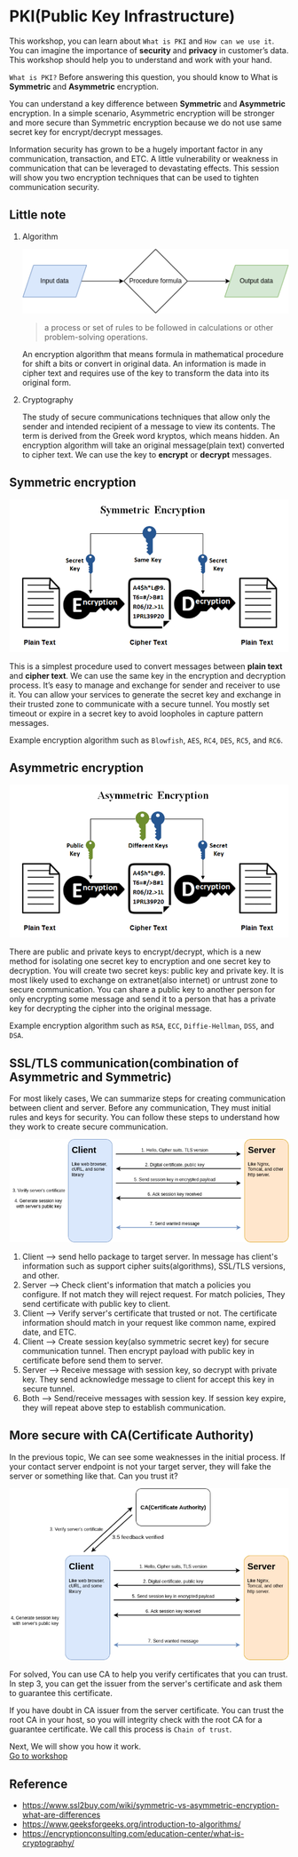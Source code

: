 # PKI(Public Key Infrastructure)

This workshop, you can learn about `What is PKI` and `How can we use it`. You can imagine the importance of **security** and **privacy** in customer’s data. This workshop should help you to understand and work with your hand.

`What is PKI?` Before answering this question, you should know to What is **Symmetric** and **Asymmetric** encryption.  

You can understand a key difference between **Symmetric** and **Asymmetric** encryption. In a simple scenario, Asymmetric encryption will be stronger and more secure than Symmetric encryption because we do not use same secret key for encrypt/decrypt messages.  

Information security has grown to be a hugely important factor in any communication, transaction, and ETC. A little vulnerability or weakness in communication that can be leveraged to devastating effects. This session will show you two encryption techniques that can be used to tighten communication security.  

## Little note

1. Algorithm

   ![algorithm](images/algo.png)

   > a process or set of rules to be followed in calculations or other problem-solving operations.  

   An encryption algorithm that means formula in mathematical procedure for shift a bits or convert in original data. An information is made in cipher text and requires use of the key to transform the data into its original form.

2. Cryptography

   The study of secure communications techniques that allow only the sender and intended recipient of a message to view its contents. The term is derived from the Greek word kryptos, which means hidden. An encryption algorithm will take an original message(plain text) converted to cipher text. We can use the key to **encrypt** or **decrypt** messages.  

## Symmetric encryption

![Symmetric Encryption](images/Symmetric-Encryption.png)

This is a simplest procedure used to convert messages between **plain text** and **cipher text**. We can use the same key in the encryption and decryption process. It’s easy to manage and exchange for sender and receiver to use it. You can allow your services to generate the secret key and exchange in their trusted zone to communicate with a secure tunnel. You mostly set timeout or expire in a secret key to avoid loopholes in capture pattern messages.

Example encryption algorithm such as `Blowfish`, `AES`, `RC4`, `DES`, `RC5`, and `RC6`.

## Asymmetric encryption

![Asymmetric Encryption](images/Asymmetric-Encryption.png)

There are public and private keys to encrypt/decrypt, which is a new method for isolating one secret key to encryption and one secret key to decryption. You will create two secret keys: public key and private key. It is most likely used to exchange on extranet(also internet) or untrust zone to secure communication. You can share a public key to another person for only encrypting some message and send it to a person that has a private key for decrypting the cipher into the original message.

Example encryption algorithm such as `RSA`, `ECC`, `Diffie-Hellman`, `DSS`, and `DSA`.

## SSL/TLS communication(combination of Asymmetric and Symmetric)

For most likely cases, We can summarize steps for creating communication between client and server. Before any communication, They must initial rules and keys for security. You can follow these steps to understand how they work to create secure communication.

![SSL/TLS handshake](images/ssl-handshake.png)

1. Client --> send hello package to target server. In message has client's information such as support cipher suits(algorithms), SSL/TLS versions, and other.
2. Server --> Check client's information that match a policies you configure. If not match they will reject request. For match policies, They send certificate with public key to client.
3. Client --> Verify server's certificate that trusted or not. The certificate information should match in your request like common name, expired date, and ETC.
4. Client --> Create session key(also symmetric secret key) for secure communication tunnel. Then encrypt payload with public key in certificate before send them to server.
5. Server --> Receive message with session key, so decrypt with private key. They send acknowledge message to client for accept this key in secure tunnel.
6. Both --> Send/receive messages with session key. If session key expire, they will repeat above step to establish communication.

## More secure with CA(Certificate Authority)

In the previous topic, We can see some weaknesses in the initial process. If your contact server endpoint is not your target server, they will fake the server or something like that. Can you trust it?  

![SSL with CA](images/ssl-with-ca.png)

For solved, You can use CA to help you verify certificates that you can trust. In step 3, you can get the issuer from the server's certificate and ask them to guarantee this certificate.  

If you have doubt in CA issuer from the server certificate. You can trust the root CA in your host, so you will integrity check with the root CA for a guarantee certificate. We call this process is `Chain of trust`.  

Next, We will show you how it work.  
[Go to workshop](./Workshop-selfsign.md)

## Reference

- <https://www.ssl2buy.com/wiki/symmetric-vs-asymmetric-encryption-what-are-differences>
- <https://www.geeksforgeeks.org/introduction-to-algorithms/>
- <https://encryptionconsulting.com/education-center/what-is-cryptography/>
